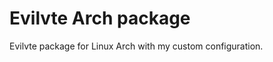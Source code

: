 Evilvte Arch package
====================
Evilvte package for Linux Arch with my custom configuration.